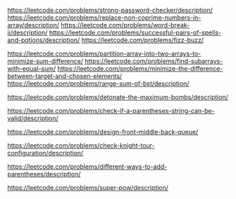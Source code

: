 https://leetcode.com/problems/strong-password-checker/description/
https://leetcode.com/problems/replace-non-coprime-numbers-in-array/description/
https://leetcode.com/problems/word-break-ii/description/
https://leetcode.com/problems/successful-pairs-of-spells-and-potions/description/
https://leetcode.com/problems/fizz-buzz/

https://leetcode.com/problems/partition-array-into-two-arrays-to-minimize-sum-difference/
https://leetcode.com/problems/find-subarrays-with-equal-sum/
https://leetcode.com/problems/minimize-the-difference-between-target-and-chosen-elements/
https://leetcode.com/problems/range-sum-of-bst/description/

[//]: # (https://leetcode.com/problems/running-sum-of-1d-array/)
https://leetcode.com/problems/detonate-the-maximum-bombs/description/

https://leetcode.com/problems/check-if-a-parentheses-string-can-be-valid/description/

[//]: # (https://leetcode.com/problems/smallest-missing-non-negative-integer-after-operations/)

[//]: # (https://leetcode.com/problems/design-circular-queue/)

[//]: # (https://leetcode.com/problems/design-circular-deque/)
https://leetcode.com/problems/design-front-middle-back-queue/

https://leetcode.com/problems/check-knight-tour-configuration/description/

https://leetcode.com/problems/different-ways-to-add-parentheses/description/

[//]: # (https://leetcode.com/problems/minimize-the-difference-between-target-and-chosen-elements/solutions/1418602/python-4-lines-solution-explained/)

https://leetcode.com/problems/super-pow/description/